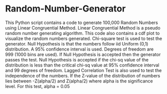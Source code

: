 # Random-Number-Generator
This Python script contains a code to generate 100,000 Random Numbers using Linear Congruential Method. 
Linear Congruential Method is a pseudo random number generating algorithm.
This code also contains a cdf plot to visualize the random numbers generated.
Chi-square test is used to test the generator. Null Hypothesis is that the numbers follow iid Uniform (0,1) distribution. A 95% confidence interval is used.
Degrees of freedom are 999 (1000 bins are used). If Null Hypothesis is accepted then the generator passes the test. Null Hypothesis is accepted if the chi-sq value of the distribution is less than the critical chi-sq value at 95% confidence interval and 99 degrees of freedom.
Lagged Correlation Test is also used to test the independence of the numbers. If the Z-value of the distribution of numbers lies between -Z(alpha/2) and Z(alpha/2) where
alpha is the significance level. For this test, alpha = 0.05

